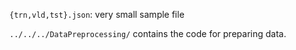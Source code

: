 `{trn,vld,tst}.json`: very small sample file

`../../../DataPreprocessing/` contains the code for preparing data.
